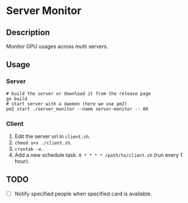 # Server Monitor
## Description
Monitor GPU usages across multi servers.

## Usage
### Server
```shell script
# build the server or download it from the release page
go build
# start server with a daemon (here we use pm2)
pm2 start ./server_monitor --name server-monitor -- 80
```

### Client
1. Edit the server url in `client.sh`.
2. `chmod u+x ./client.sh`.
3. `crontab -e`.
4. Add a new schedule task: `0 * * * * /path/to/client.sh` (run every 1 hour).

## TODO
- [ ] Notify specified people when specified card is available.